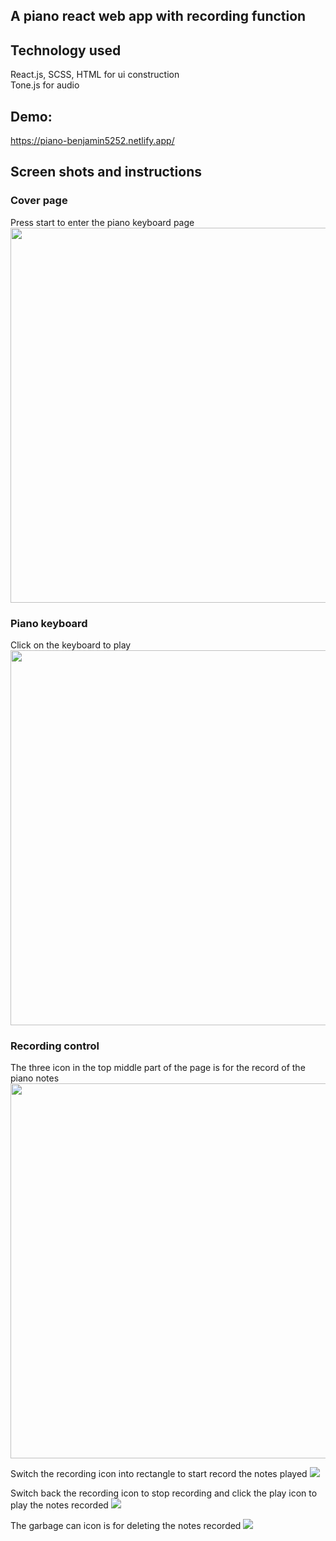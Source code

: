 ## A piano react web app with recording function

## Technology used
React.js, SCSS, HTML for ui construction \
Tone.js for audio 

## Demo:

https://piano-benjamin5252.netlify.app/

## Screen shots and instructions

### Cover page
Press start to enter the piano keyboard page
<img width="600"  src="https://i.imgur.com/MwlmLvc.jpg">

### Piano keyboard
Click on the keyboard to play
<img width="600"  src="https://i.imgur.com/llsWRy5.png">


### Recording control
The three icon in the top middle part of the page is for the record of the piano notes 
<img width="600"  src="https://user-images.githubusercontent.com/31298786/147586273-a7e9eb34-60cb-4fdf-9cca-cc2963e809ee.png">

Switch the recording icon into rectangle to start record the notes played
<img wdith="600"  src="https://i.imgur.com/kJZs6M3.png">

Switch back the recording icon to stop recording and click the play icon to play the notes recorded
<img wdith="600"  src="https://user-images.githubusercontent.com/31298786/147588620-ced3e628-6121-4cde-9413-11f296e3ddad.png">

The garbage can icon is for deleting the notes recorded
<img wdith="600"  src="https://user-images.githubusercontent.com/31298786/147588684-ea759abe-128e-4290-a483-b882c1d9bc10.png">
